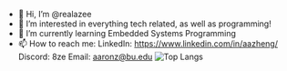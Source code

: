 - 👋 Hi, I’m @realazee
- 👀 I’m interested in everything tech related, as well as programming!
- 🌱 I’m currently learning Embedded Systems Programming
- 📫 How to reach me:
LinkedIn: https://www.linkedin.com/in/aazheng/
Discord: 8ze
Email: aaronz@bu.edu
![Top Langs](https://github-readme-stats.vercel.app/api/top-langs/?username=realazee&layout=compact)
<!---
realazee/realazee is a ✨ special ✨ repository because its `README.md` (this file) appears on your GitHub profile.
You can click the Preview link to take a look at your changes.
--->
